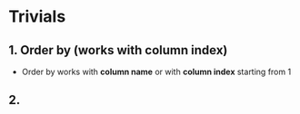 # Trivials

## 1. Order by (works with column index)

- Order by works with **column name** or with **column index** starting from 1

## 2. 

